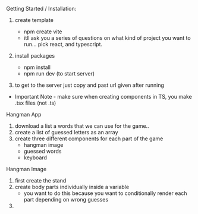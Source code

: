 Getting Started / Installation:

1. create template
    - npm create vite
    - itll ask you a series of questions on what kind of project you want to run... pick react, and typescript.

2. install packages
    - npm install
    - npm run dev (to start server)

3. to get to the server just copy and past url given after running


* Important Note - make sure when creating components in TS, you make .tsx files (not .ts)

Hangman App 
1. download a list a words that we can use for the game..
2. create a list of guessed letters as an array 
3. create three different components for each part of the game
    - hangman image
    - guessed words
    - keyboard



Hangman Image
1. first create the stand
2. create body parts individually inside a variable
    - you want to do this because you want to conditionally render each part depending on wrong guesses
3. 
